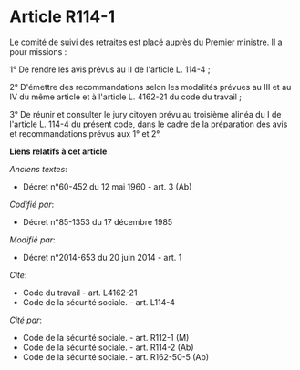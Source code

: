 # Article R114-1

Le comité de suivi des retraites est placé auprès du Premier ministre. Il a pour missions : 

1° De rendre les avis prévus au II de l'article L. 114-4 ; 

2° D'émettre des recommandations selon les modalités prévues au III et au IV du même article et à l'article L. 4162-21 du
code du travail ; 

3° De réunir et consulter le jury citoyen prévu au troisième alinéa du I de l'article L. 114-4 du présent code, dans le cadre
de la préparation des avis et recommandations prévus aux 1° et 2°.

**Liens relatifs à cet article**

_Anciens textes_:

  - Décret n°60-452 du 12 mai 1960 - art. 3 (Ab)

_Codifié par_:

  - Décret n°85-1353 du 17 décembre 1985

_Modifié par_:

  - Décret n°2014-653 du 20 juin 2014 - art. 1

_Cite_:

  - Code du travail - art. L4162-21
  - Code de la sécurité sociale. - art. L114-4

_Cité par_:

  - Code de la sécurité sociale. - art. R112-1 (M)
  - Code de la sécurité sociale. - art. R114-2 (Ab)
  - Code de la sécurité sociale. - art. R162-50-5 (Ab)
